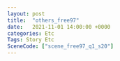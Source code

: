 ```yaml
---
layout: post
title:  "others_free97"
date:   2021-11-01 14:00:00 +0000
categories: Etc
Tags: Story Etc
SceneCode: ["scene_free97_q1_s20"]
---
```

